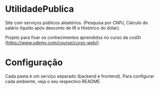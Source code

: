 # UtilidadePublica

Site com serviços públicos aleatórios. (Pesquisa por CNPJ, Cálculo do salário líquido após desconto de IR e Histórico do dólar).

Projeto para fixar os conhecimentos aprendidos no curso da cod3r (https://www.udemy.com/course/curso-web/).

# Configuração

Cada pasta é um serviço separado (backend e frontend). Para configurar cada ambiente, veja o seu respectivo README.
